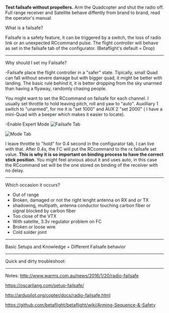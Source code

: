 **Test failsafe without propellers.**
Arm the Quadcopter and shut the radio off. 
Full range receiver and Satellite behave diffently from brand to brand, read the operator's manual.

What is a failsafe?

Failsafe is a safety feature, it can be triggered by a switch, the loss of radio link or an unexpected RCcommand pulse. The flight controller will behave as set in the failsafe tab of the configurator. (Betaflight's default = Drop)
___

Why should I set my Failsafe?

-Failsafe place the flight controller in a "safer" state. Tipically, small Quad can fall without severe damage but with bigger quad, it might be better with landing. The basic rule behind it, it is better dropping from the sky unarmed than having a flyaway, randomly chasing people.

You might want to set the RCcommand on failsafe for each channel. I usually set throttle to hold leaving pitch, roll and yaw to "auto". Auxilliary 1 switch to "unarmed", for me it is "set 1000" and AUX 2 "set 2000" ( I have a mini-Quad with a beeper which makes it easier to locate).

-Enable Expert Mode
![Failsafe Tab](https://user-images.githubusercontent.com/25552059/44224354-2a14cb80-a158-11e8-884a-c9abeca80c3f.PNG)

![Mode Tab](https://user-images.githubusercontent.com/25552059/44224487-8a0b7200-a158-11e8-9a97-ae17a388c297.PNG)

I leave throttle to "hold" for 0.4 second in the configurator tab, I can live with that. After 0.4s, the FC will put the RCcommand to the rx failsafe set value. **This is why it is so important on binding process to have the correct stick position**. You might feel anxious about it and uses auto, in this case the RCcommand set will be the one stored on binding of the receiver with no delay.
___
Which occasion it occurs?

- Out of range
- Broken, damaged or not the right lenght antenna on RX and or TX
- shadowing, multipath, antenna conductor touching carbon fiber or signal blocked by carbon fiber
- Too close of the VTX
- With satelite, 3.3v regulator problem on FC
- Broken or loose wire
- Cold solder joint



___
Basic Setups and Knowledge + Different Failsafe behavior
___
Quick and dirty troubleshoot:
___


Notes:
http://www.warms.com.au/news/2016/1/20/radio-failsafe

https://oscarliang.com/setup-failsafe/

http://ardupilot.org/copter/docs/radio-failsafe.html

https://github.com/betaflight/betaflight/wiki/Arming-Sequence-&-Safety